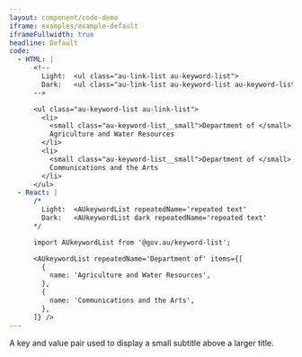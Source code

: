 ```yaml
---
layout: component/code-demo
iframe: examples/example-default
iframeFullwidth: true
headline: Default
code:
  - HTML: |
      <!--
        Light:  <ul class="au-link-list au-keyword-list">
        Dark:   <ul class="au-link-list au-keyword-list au-keyword-list--dark">
      -->

      <ul class="au-keyword-list au-link-list">
        <li>
          <small class="au-keyword-list__small">Department of </small>
          Agriculture and Water Resources
        </li>
        <li>
          <small class="au-keyword-list__small">Department of </small>
          Communications and the Arts
        </li>
      </ul>
  - React: |
      /*
        Light:  <AUkeywordList repeatedName='repeated text'
        Dark:   <AUkeywordList dark repeatedName='repeated text'
      */

      import AUkeywordList from '@gov.au/keyword-list';

      <AUkeywordList repeatedName='Department of' items={[
        {
          name: 'Agriculture and Water Resources',
        },
        {
          name: 'Communications and the Arts',
        },
      ]} />
---
```


A key and value pair used to display a small subtitle above a larger title.
